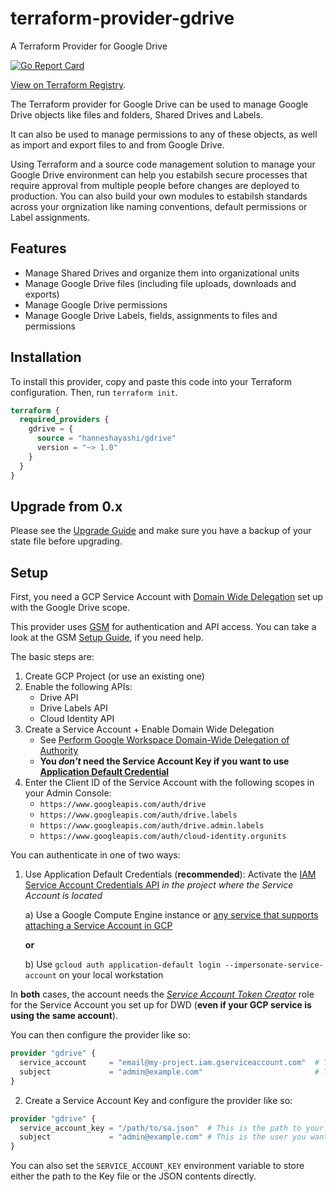 # terraform-provider-gdrive
A Terraform Provider for Google Drive

[![Go Report Card](https://goreportcard.com/badge/github.com/hanneshayashi/terraform-provider-gdrive)](https://goreportcard.com/report/github.com/hanneshayashi/terraform-provider-gdrive)

[View on Terraform Registry](https://registry.terraform.io/providers/hanneshayashi/gdrive/latest).

The Terraform provider for Google Drive can be used to manage Google Drive objects like files and folders, Shared Drives and Labels.

It can also be used to manage permissions to any of these objects, as well as import and export files to and from Google Drive.

Using Terraform and a source code management solution to manage your Google Drive environment can help you estabilsh secure processes
that require approval from multiple people before changes are deployed to production. You can also build your own modules to estabilsh
standards across your orgnization like naming conventions, default permissions or Label assignments.

## Features
* Manage Shared Drives and organize them into organizational units
* Manage Google Drive files (including file uploads, downloads and exports)
* Manage Google Drive permissions
* Manage Google Drive Labels, fields, assignments to files and permissions

## Installation
To install this provider, copy and paste this code into your Terraform configuration. Then, run `terraform init`.

```terraform
terraform {
  required_providers {
    gdrive = {
      source = "hanneshayashi/gdrive"
      version = "~> 1.0"
    }
  }
}
```

## Upgrade from 0.x
Please see the [Upgrade Guide](https://registry.terraform.io/providers/hanneshayashi/gdrive/latest/docs/guides/version_1_upgrade) and make sure you have a backup of your state file before upgrading.

## Setup
First, you need a GCP Service Account with [Domain Wide Delegation](https://support.google.com/a/answer/162106) set up with the Google Drive scope.

This provider uses [GSM](https://github.com/hanneshayashi/gsm) for authentication and API access.
You can take a look at the GSM [Setup Guide](https://gsm.hayashi-ke.online/setup), if you need help.

The basic steps are:
1. Create GCP Project (or use an existing one)
2. Enable the following APIs:
    * Drive API
    * Drive Labels API
    * Cloud Identity API
3. Create a Service Account + Enable Domain Wide Delegation
    * See [Perform Google Workspace Domain-Wide Delegation of Authority](https://developers.google.com/admin-sdk/directory/v1/guides/delegation)
    * **You *don't* need the Service Account Key if you want to use [Application Default Credential](https://cloud.google.com/iam/docs/best-practices-for-using-and-managing-service-accounts#use-attached-service-accounts)**
4. Enter the Client ID of the Service Account with the following scopes in your Admin Console:
    *	`https://www.googleapis.com/auth/drive`
    *	`https://www.googleapis.com/auth/drive.labels`
    *	`https://www.googleapis.com/auth/drive.admin.labels`
    * `https://www.googleapis.com/auth/cloud-identity.orgunits`

You can authenticate in one of two ways:
1. Use Application Default Credentials (**recommended**):
  Activate the [IAM Service Account Credentials API](https://console.developers.google.com/apis/api/iamcredentials.googleapis.com/overview) *in the project where the Service Account is located*

   a) Use a Google Compute Engine instance or [any service that supports attaching a Service Account in GCP](https://cloud.google.com/iam/docs/impersonating-service-accounts#attaching-new-resource)

   **or**

   b) Use `gcloud auth application-default login --impersonate-service-account` on your local workstation

In **both** cases, the account needs the *[Service Account Token Creator](https://cloud.google.com/iam/docs/service-accounts#token-creator-role)* role for the Service Account you set up for DWD (**even if your GCP service is using the same account**).

You can then configure the provider like so:

```terraform
provider "gdrive" {
  service_account     = "email@my-project.iam.gserviceaccount.com"  # This is the email address of your Service Account. You can leave this empty on GCP, if you want to use the service's account
  subject             = "admin@example.com"                         # This is the user you want to impersonate with Domain Wide Delegation
}
```

2. Create a Service Account Key and configure the provider like so:
```terraform
provider "gdrive" {
  service_account_key = "/path/to/sa.json"  # This is the path to your Service Account Key file or its content in JSON format
  subject             = "admin@example.com" # This is the user you want to impersonate with Domain Wide Delegation
}
```

You can also set the `SERVICE_ACCOUNT_KEY` environment variable to store either the path to the Key file or the JSON contents directly.
